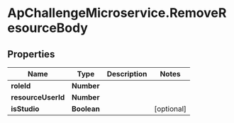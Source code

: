 # ApChallengeMicroservice.RemoveResourceBody

## Properties
Name | Type | Description | Notes
------------ | ------------- | ------------- | -------------
**roleId** | **Number** |  | 
**resourceUserId** | **Number** |  | 
**isStudio** | **Boolean** |  | [optional] 


